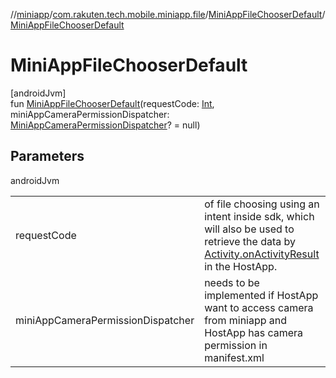 //[miniapp](../../../index.md)/[com.rakuten.tech.mobile.miniapp.file](../index.md)/[MiniAppFileChooserDefault](index.md)/[MiniAppFileChooserDefault](-mini-app-file-chooser-default.md)

# MiniAppFileChooserDefault

[androidJvm]\
fun [MiniAppFileChooserDefault](-mini-app-file-chooser-default.md)(requestCode: [Int](https://kotlinlang.org/api/latest/jvm/stdlib/kotlin/-int/index.html), miniAppCameraPermissionDispatcher: [MiniAppCameraPermissionDispatcher](../-mini-app-camera-permission-dispatcher/index.md)? = null)

## Parameters

androidJvm

| | |
|---|---|
| requestCode | of file choosing using an intent inside sdk, which will also be used to retrieve the data by [Activity.onActivityResult](https://developer.android.com/reference/kotlin/android/app/Activity.html#onactivityresult) in the HostApp. |
| miniAppCameraPermissionDispatcher | needs to be implemented if HostApp want to access camera from miniapp and HostApp has camera permission in manifest.xml |
